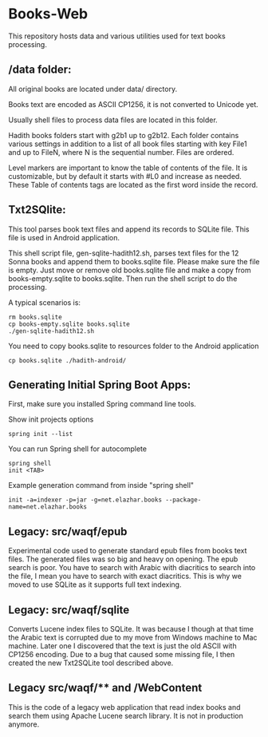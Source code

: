 Books-Web
==========

This repository hosts data and various utilities used for text books processing.


/data folder:
-------------

All original books are located under data/ directory.

Books text are encoded as ASCII CP1256, it is not converted to Unicode yet.

Usually shell files to process data files are located in this folder.

Hadith books folders start with g2b1 up to g2b12.
Each folder contains various settings in addition to a list of all book files starting with key File1 and up to FileN,
where N is the sequential number. Files are ordered.

Level markers are important to know the table of contents of the file. It is customizable, but by default
it starts with #L0 and increase as needed. These Table of contents tags are located as the first word inside the record.



Txt2SQlite:
----------

This tool parses book text files and append its records to SQLite file. This file is used in Android application.

This shell script file, gen-sqlite-hadith12.sh, parses text files for the 12 Sonna books and append them 
to books.sqlite file. Please make sure the file is empty. 
Just move or remove old books.sqlite file and make a copy from
books-empty.sqlite to books.sqlite. Then run the shell script to do the processing.

A typical scenarios is:

    rm books.sqlite
    cp books-empty.sqlite books.sqlite
    ./gen-sqlite-hadith12.sh

You need to copy books.sqlite to resources folder to the Android application

    cp books.sqlite ./hadith-android/


Generating Initial Spring Boot Apps:
------------------------------------
First, make sure you installed Spring command line tools.

Show init projects options

    spring init --list

You can run Spring shell for autocomplete

    spring shell
    init <TAB>

Example generation command from inside "spring shell"
    
    init -a=indexer -p=jar -g=net.elazhar.books --package-name=net.elazhar.books 



Legacy: src/waqf/epub
----------------------
Experimental code used to generate standard epub files from books text files.
The generated files was so big and heavy on opening. 
The epub search is poor. You have to search with Arabic with diacritics to search into the file, 
I mean you have to search with exact diacritics. 
This is why we moved to use SQLite as it supports full text indexing.


Legacy: src/waqf/sqlite
------------------------
Converts Lucene index files to SQLite. It was because I though at that time the Arabic text
 is corrupted due to my move from Windows machine to Mac machine. 
 Later one I discovered that the text is just the old ASCII with CP1256 encoding. 
 Due to a bug that caused some missing file, I then created the new Txt2SQLite tool described above. 




Legacy src/waqf/** and /WebContent
-----------------------------------
This is the code of a legacy web application that read index books and search them using Apache Lucene search library.
It is not in production anymore.


